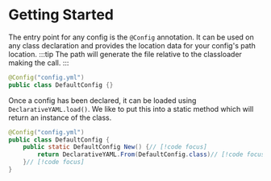 # Getting Started
The entry point for any config is the `@Config` annotation.
It can be used on any class declaration and provides the location data for your config's path location.
:::tip
The path will generate the file relative to the classloader making the call.
:::
```java
@Config("config.yml")
public class DefaultConfig {}
```
Once a config has been declared, it can be loaded using `DeclarativeYAML.load()`.
We like to put this into a static method which will return an instance of the class.
```java
@Config("config.yml")
public class DefaultConfig {
    public static DefaultConfig New() {// [!code focus]
        return DeclarativeYAML.From(DefaultConfig.class)// [!code focus]
    }// [!code focus]
}
```
